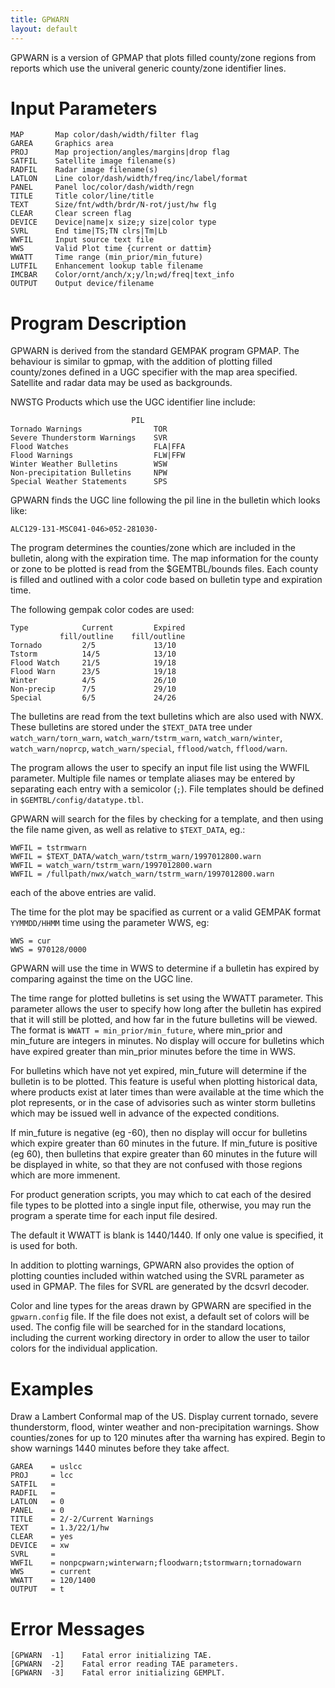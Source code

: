 ```yaml
---
title: GPWARN
layout: default
---
```


GPWARN is a version of GPMAP that plots filled county/zone regions from reports
which use the univeral generic county/zone identifier lines.

# Input Parameters
 
	MAP       Map color/dash/width/filter flag
	GAREA     Graphics area
	PROJ      Map projection/angles/margins|drop flag
	SATFIL    Satellite image filename(s)
	RADFIL    Radar image filename(s)
	LATLON    Line color/dash/width/freq/inc/label/format
	PANEL     Panel loc/color/dash/width/regn
	TITLE     Title color/line/title
	TEXT      Size/fnt/wdth/brdr/N-rot/just/hw flg
	CLEAR     Clear screen flag
	DEVICE    Device|name|x size;y size|color type
	SVRL      End time|TS;TN clrs|Tm|Lb
	WWFIL     Input source text file
	WWS       Valid Plot time {current or dattim}
	WWATT     Time range (min_prior/min_future)
	LUTFIL    Enhancement lookup table filename
	IMCBAR    Color/ornt/anch/x;y/ln;wd/freq|text_info
	OUTPUT    Output device/filename
 
 

# Program Description
 
GPWARN is derived from the standard GEMPAK program GPMAP.
The behaviour is similar to gpmap, with the addition of
plotting filled county/zones defined in a UGC specifier
with the map area specified. Satellite and radar data may
be used as backgrounds.

NWSTG Products which use the UGC identifier line include:

                               PIL
    Tornado Warnings                TOR
    Severe Thunderstorm Warnings    SVR
    Flood Watches                   FLA|FFA
    Flood Warnings                  FLW|FFW
    Winter Weather Bulletins        WSW
    Non-precipitation Bulletins     NPW
    Special Weather Statements      SPS

GPWARN finds the UGC line following the pil line in the
   bulletin which looks like:
   
    ALC129-131-MSC041-046>052-281030-

The program determines the counties/zone which are included in the
bulletin, along with the expiration time. The map information
for the county or zone to be plotted is read from the $GEMTBL/bounds
files. Each county is filled and outlined with a color code based
on bulletin type and expiration time.

The following gempak color codes are used:

    Type            Current         Expired
               fill/outline    fill/outline
    Tornado         2/5             13/10
    Tstorm          14/5            13/10
    Flood Watch     21/5            19/18
    Flood Warn      23/5            19/18
    Winter          4/5             26/10
    Non-precip      7/5             29/10
    Special         6/5             24/26

The bulletins are read from the text bulletins which are
also used with NWX. These bulletins are stored under the
`$TEXT_DATA` tree under `watch_warn/torn_warn`, `watch_warn/tstrm_warn`,
`watch_warn/winter`, `watch_warn/noprcp`, `watch_warn/special`,
`fflood/watch`, `fflood/warn`.

The program allows the user to specify an input file list using the
WWFIL parameter. Multiple file names or template aliases may be
entered by separating each entry with a semicolor (`;`). File templates
should be defined in `$GEMTBL/config/datatype.tbl`.

GPWARN will search for the files by checking for a template, and
then using the file name given, as well as
relative to `$TEXT_DATA`, eg.:

    WWFIL = tstrmwarn
    WWFIL = $TEXT_DATA/watch_warn/tstrm_warn/1997012800.warn
    WWFIL = watch_warn/tstrm_warn/1997012800.warn
    WWFIL = /fullpath/nwx/watch_warn/tstrm_warn/1997012800.warn

each of the above entries are valid.

The time for the plot may be spacified as current or a valid GEMPAK
format `YYMMDD/HHMM` time using the parameter WWS, eg:

    WWS = cur
    WWS = 970128/0000

GPWARN will use the time in WWS to determine if a bulletin
has expired by comparing against the time on the UGC line.

The time range for plotted bulletins is set using the WWATT
parameter. This parameter allows the user to specify how
long after the bulletin has expired that it will still be
plotted, and how far in the future bulletins will be viewed.
The format is `WWATT = min_prior/min_future`,
where min_prior and min_future are integers in minutes.
No display will occure for bulletins which have expired
greater than min_prior minutes before the time in WWS.

For bulletins which have not yet expired, min_future will
determine if the bulletin is to be plotted. This feature
is useful when plotting historical data, where products
exist at later times than were available at the time which
the plot represents, or in the case of advisories such
as winter storm bulletins which may be issued well in
advance of the expected conditions.

If min_future is negative (eg -60), then no display will
occur for bulletins which expire greater than 60 minutes
in the future. If min_future is positive (eg 60), then
bulletins that expire greater than 60 minutes in the
future will be displayed in white, so that they are not
confused with those regions which are more immenent.

For product generation scripts, you may which to cat
each of the desired file types to be plotted into a
single input file, otherwise, you may run the program
a sperate time for each input file desired.

The default it WWATT is blank is 1440/1440. If only
one value is specified, it is used for both.

In addition to plotting warnings, GPWARN also provides the
option of plotting counties included within watched using
the SVRL parameter as used in GPMAP. The files for SVRL are
generated by the dcsvrl decoder.

Color and line types for the areas drawn by GPWARN are specified
in the `gpwarn.config` file. If the file does not exist, a default
set of colors will be used. The config file will be searched for
in the standard locations, including the current working directory
in order to allow the user to tailor colors for the individual
application.


# Examples
 
Draw a Lambert Conformal map of the US.
Display current tornado, severe thunderstorm, flood,
winter weather and non-precipitation warnings.
Show counties/zones for up to 120 minutes after tha
warning has expired. Begin to show warnings 1440
minutes before they take affect.

    GAREA    = uslcc
    PROJ     = lcc
    SATFIL   =
    RADFIL   =
    LATLON   = 0
    PANEL    = 0
    TITLE    = 2/-2/Current Warnings
    TEXT     = 1.3/22/1/hw
    CLEAR    = yes
    DEVICE   = xw
    SVRL     =
    WWFIL    = nonpcpwarn;winterwarn;floodwarn;tstormwarn;tornadowarn
    WWS      = current
    WWATT    = 120/1400
    OUTPUT   = t


# Error Messages
 
	[GPWARN  -1]    Fatal error initializing TAE.
	[GPWARN  -2]    Fatal error reading TAE parameters.
	[GPWARN  -3]    Fatal error initializing GEMPLT.
